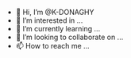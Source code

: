 - 👋 Hi, I’m @K-DONAGHY
- 👀 I’m interested in ...
- 🌱 I’m currently learning ...
- 💞️ I’m looking to collaborate on ...
- 📫 How to reach me ...

<!---
K-DONAGHY/K-DONAGHY is a ✨ special ✨ repository because its `README.md` (this file) appears on your GitHub profile.
You can click the Preview link to take a look at your changes.
--->
